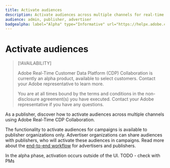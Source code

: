 ```yaml
---
title: Activate audiences
description: Activate audiences across multiple channels for real-time targeting
audience: admin, publisher, advertiser
badgealpha: label="Alpha" type="Informative" url="https://helpx.adobe.com/legal/product-descriptions/real-time-customer-data-platform-b2b-edition-prime-and-ultimate-packages.html newtab=true"
---
```


# Activate audiences

>[!AVAILABILITY]
>
>Adobe Real-Time Customer Data Platform (CDP) Collaboration is currently an alpha product, available to select customers. Contact your Adobe representative to learn more.
>
>You are at all times bound by the terms and conditions in the non-disclosure agreement(s) you have executed. Contact your Adobe representative if you have any questions.

As a publisher, discover how to activate audiences across multiple channels using Adobe Real-Time CDP Collaboration.

The functionality to activate audiences for campaigns is available to publisher organizations only. Advertiser organizations can share audiences with publishers, who will activate these audiences in campaigns. Read more about the [end-to-end workflow](/help/guide/end-to-end-workflow.md) for advertisers and publishers.

In the alpha phase, activation occurs outside of the UI. TODO - check with PMs